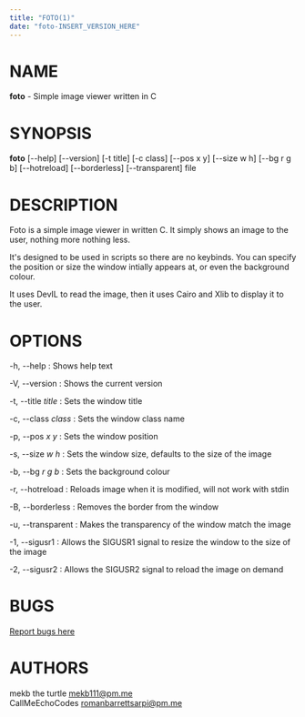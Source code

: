 ```yaml
---
title: "FOTO(1)"
date: "foto-INSERT_VERSION_HERE"
---
```


# NAME

**foto** - Simple image viewer written in C

# SYNOPSIS

**foto** [\--help] [\--version] [-t title] [-c class] [\--pos x y] [\--size w h] [\--bg r g b] [\--hotreload] [\--borderless] [\--transparent] file

# DESCRIPTION

Foto is a simple image viewer in written C. It simply shows an image to the user, nothing more nothing less.

It's designed to be used in scripts so there are no keybinds.
You can specify the position or size the window intially appears at, or even the background colour.

It uses DevIL to read the image, then it uses Cairo and Xlib to display it to the user.

# OPTIONS

-h, \--help
: Shows help text

-V, \--version
: Shows the current version

-t, \--title *title*
: Sets the window title

-c, \--class *class*
: Sets the window class name

-p, \--pos *x* *y*
: Sets the window position

-s, \--size *w* *h*
: Sets the window size, defaults to the size of the image

-b, \--bg *r* *g* *b*
: Sets the background colour

-r, \--hotreload
: Reloads image when it is modified, will not work with stdin

-B, \--borderless
: Removes the border from the window

-u, \--transparent
: Makes the transparency of the window match the image

-1, \--sigusr1
: Allows the SIGUSR1 signal to resize the window to the size of the image

-2, \--sigusr2
: Allows the SIGUSR2 signal to reload the image on demand

# BUGS

[Report bugs here](https://github.com/mekb-turtle/foto/issues)

# AUTHORS

mekb the turtle <mekb111@pm.me>\
CallMeEchoCodes <romanbarrettsarpi@pm.me>
